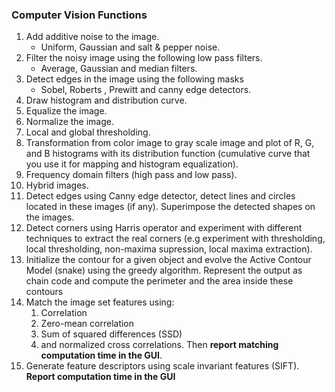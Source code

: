 

### Computer Vision Functions

1. Add additive noise to the image.
    *  Uniform, Gaussian and salt & pepper noise.
2. Filter the noisy image using the following low pass filters.
    * Average, Gaussian and median filters.
3. Detect edges in the image using the following masks
    * Sobel, Roberts , Prewitt and canny edge detectors.
4. Draw histogram and distribution curve.
5. Equalize the image.
6. Normalize the image.
7. Local and global thresholding.
8. Transformation from color image to gray scale image and plot of R, G, and B histograms with its distribution function (cumulative curve that you use it for mapping and histogram equalization).
9. Frequency domain filters (high pass and low pass).
10. Hybrid images.
11. Detect edges using Canny edge detector, detect lines and circles located in these images (if any). Superimpose the detected shapes on the images.
12. Detect corners using Harris operator and experiment with different techniques to extract the real corners (e.g experiment with thresholding, local thresholding, non-maxima supression, local maxima extraction).
13. Initialize the contour for a given object and evolve the Active Contour Model (snake) using the greedy algorithm. Represent the output as chain code and compute the perimeter and the area inside these contours
14. Match the image set features using:
    1. Correlation
    2. Zero-mean correlation
    3. Sum of squared differences (SSD)
    4. and normalized cross correlations. Then **report matching computation time in the GUI**.
15. Generate feature descriptors using scale invariant features (SIFT). **Report computation time in the GUI**
